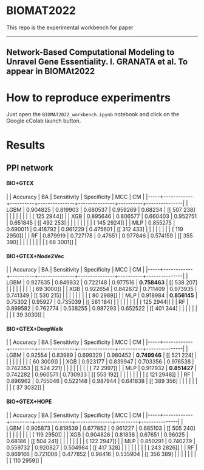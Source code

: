 # BIOMAT2022
This repo is the experimental workbench for paper

---
Network-Based Computational Modeling to Unravel
Gene Essentiality. I. GRANATA et al.
To appear in BIOMAt2022
---

# How to reproduce experimentrs

Just open the `BIOMAT2022_workbench.ipynb` notebook and click on the Google cColab launch button.

# Results

## PPI network

#### BIO+GTEX

|     |   Accuracy |       BA |   Sensitivity |   Specificity |      MCC | CM            |
|-----+------------+----------+---------------+---------------+----------+---------------|
| LGBM |   0.904825 | 0.819903 |      0.680537 |      0.959269 | 0.68234 | [[ 507  238]  |
|      |            |          |               |               |         |  [ 125 2944]] |
| XGB |   0.895646 | 0.806577 |      0.660403 |      0.952751 | 0.651845 | [[ 492  253]  |
|     |            |          |               |               |          |  [ 145 2924]] |
| MLP |   0.855275 | 0.690011 |      0.418792 |      0.961229 | 0.475601 | [[ 312  433]  |
|     |            |          |               |               |          |  [ 119 2950]] |
| RF |   0.879919 | 0.727178 |       0.47651 |      0.977846 | 0.574159 | [[ 355  390]  |
|    |            |          |               |               |          |  [  68 3001]] |

#### BIO+GTEX+Node2Vec

|     |   Accuracy |       BA |   Sensitivity |   Specificity |      MCC | CM            |
|-----+------------+----------+---------------+---------------+----------+---------------|
| LGBM |   0.927635 | 0.849832 |      0.722148 |      0.977516 | **0.758463** | [[ 538  207]  |
|      |            |          |               |               |          |  [  69 3000]] |
| XGB |   0.922654 | 0.842672 |      0.711409 |      0.973935 | 0.741349 | [[ 530  215]  |
|     |            |          |               |               |          |  [  80 2989]] |
| MLP |   0.918984 | **0.856145** |       0.75302 |       0.95927 | 0.735039 | [[ 561  184]  |
|     |            |          |               |               |          |  [ 125 2944]] |
| RF |   0.899582 | 0.762774 |      0.538255 |      0.987293 | 0.652522 | [[ 401  344]  |
|    |            |          |               |               |          |  [  39 3030]] |

#### BIO+GTEX+DeepWalk

|     |   Accuracy |       BA |   Sensitivity |   Specificity |      MCC | CM            |
|-----+------------+----------+---------------+---------------+----------+---------------|
| LGBM |    0.92554 | 0.83989 |      0.699329 |      0.980452 | **0.749946** | [[ 521  224]  |
|      |            |         |               |               |          |  [  60 3009]] |
| XGB |   0.923177 | 0.839947 |      0.703356 |      0.976538 | 0.742353 | [[ 524  221]  |
|     |            |          |               |               |          |  [  72 2997]] |
| MLP |   0.917932 | **0.851427** |      0.742282 |      0.960571 | 0.730933 | [[ 553  192]  |
|     |            |          |               |               |          |  [ 121 2948]] |
| RF |   0.896962 | 0.755046 |      0.522148 |      0.987944 | 0.641838 | [[ 389  356]  |
|    |            |          |               |               |          |  [  37 3032]] |

#### BIO+GTEX+HOPE

|     |   Accuracy |      BA |   Sensitivity |   Specificity |     MCC | CM            |
|-----+------------+---------+---------------+---------------+---------+---------------|
| LGBM |   0.905873 | 0.819539 |      0.677852 |      0.961227 | 0.685103 | [[ 505  240]  |
|      |            |          |               |               |          |  [ 119 2950]] |
| XGB |   0.904826 | 0.81838 |       0.67651 |       0.96025 | 0.68186 | [[ 504  241]  |
|     |            |         |               |               |         |  [ 122 2947]] |
| MLP |   0.850291 | 0.740279 |      0.559732 |      0.920827 | 0.504984 | [[ 417  328]  |
|     |            |          |               |               |          |  [ 243 2826]] |
| RF |   0.869166 | 0.721006 |      0.477852 |       0.96416 | 0.535904 | [[ 356  389]  |
|    |            |          |               |               |          |  [ 110 2959]] |
